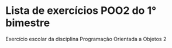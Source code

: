 # Lista de exercícios POO2 do 1° bimestre
Exercício escolar da disciplina Programação Orientada a Objetos 2
